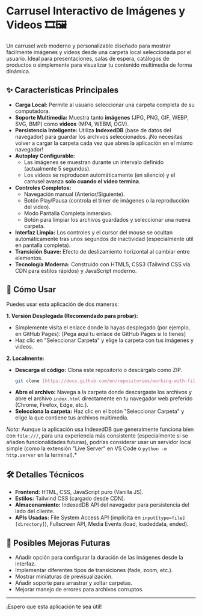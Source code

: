 # Carrusel Interactivo de Imágenes y Videos 🎞️🖼️

Un carrusel web moderno y personalizable diseñado para mostrar fácilmente imágenes y videos desde una carpeta local seleccionada por el usuario. Ideal para presentaciones, salas de espera, catálogos de productos o simplemente para visualizar tu contenido multimedia de forma dinámica.

## ✨ Características Principales

* **Carga Local:** Permite al usuario seleccionar una carpeta completa de su computadora.
* **Soporte Multimedia:** Muestra tanto **imágenes** (JPG, PNG, GIF, WEBP, SVG, BMP) como **videos** (MP4, WEBM, OGV).
* **Persistencia Inteligente:** Utiliza **IndexedDB** (base de datos del navegador) para guardar los archivos seleccionados. ¡No necesitas volver a cargar la carpeta cada vez que abres la aplicación en el mismo navegador!
* **Autoplay Configurable:**
    * Las imágenes se muestran durante un intervalo definido (actualmente 5 segundos).
    * Los videos se reproducen automáticamente (en silencio) y el carrusel avanza **solo cuando el video termina**.
* **Controles Completos:**
    * Navegación manual (Anterior/Siguiente).
    * Botón Play/Pausa (controla el timer de imágenes o la reproducción del video).
    * Modo Pantalla Completa inmersivo.
    * Botón para limpiar los archivos guardados y seleccionar una nueva carpeta.
* **Interfaz Limpia:** Los controles y el cursor del mouse se ocultan automáticamente tras unos segundos de inactividad (especialmente útil en pantalla completa).
* **Transición Suave:** Efecto de deslizamiento horizontal al cambiar entre elementos.
* **Tecnología Moderna:** Construido con HTML5, CSS3 (Tailwind CSS vía CDN para estilos rápidos) y JavaScript moderno.

## 🚀 Cómo Usar

Puedes usar esta aplicación de dos maneras:

**1. Versión Desplegada (Recomendado para probar):**

   * Simplemente visita el enlace donde la hayas desplegado (por ejemplo, en GitHub Pages):
       [Pega aquí tu enlace de GitHub Pages si lo tienes]
   * Haz clic en "Seleccionar Carpeta" y elige la carpeta con tus imágenes y videos.

**2. Localmente:**

   * **Descarga el código:** Clona este repositorio o descárgalo como ZIP.
        ```bash
        git clone [https://docs.github.com/en/repositories/working-with-files/using-files/downloading-source-code-archives](https://docs.github.com/en/repositories/working-with-files/using-files/downloading-source-code-archives)
        ```
   * **Abre el archivo:** Navega a la carpeta donde descargaste los archivos y abre el archivo `index.html` directamente en tu navegador web preferido (Chrome, Firefox, Edge, etc.).
   * **Selecciona la carpeta:** Haz clic en el botón "Seleccionar Carpeta" y elige la que contiene tus archivos multimedia.

   *Nota:* Aunque la aplicación usa IndexedDB que generalmente funciona bien con `file:///`, para una experiencia más consistente (especialmente si se añaden funcionalidades futuras), podrías considerar usar un servidor local simple (como la extensión "Live Server" en VS Code o `python -m http.server` en la terminal).*

## 🛠️ Detalles Técnicos

* **Frontend:** HTML, CSS, JavaScript puro (Vanilla JS).
* **Estilos:** Tailwind CSS (cargado desde CDN).
* **Almacenamiento:** IndexedDB API del navegador para persistencia del lado del cliente.
* **APIs Usadas:** File System Access API (implícita en `input[type=file][directory]`), Fullscreen API, Media Events (load, loadeddata, ended).

## 🔮 Posibles Mejoras Futuras

* Añadir opción para configurar la duración de las imágenes desde la interfaz.
* Implementar diferentes tipos de transiciones (fade, zoom, etc.).
* Mostrar miniaturas de previsualización.
* Añadir soporte para arrastrar y soltar carpetas.
* Mejorar manejo de errores para archivos corruptos.

---

¡Espero que esta aplicación te sea útil!
